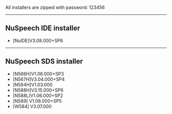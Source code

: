 All installers are zipped with password: 123456

-------------
NuSpeech IDE installer
-------------
- [NuIDE]V3.08.000+SP6

-------------
NuSpeech SDS installer
-------------
- [N566H]V1.06.000+SP3
- [N567H]V3.04.000+SP4
- [N584H]V1.03.000
- [N588H]V3.15.000+SP6
- [N588L]V1.06.000+SP2
- [N589] V1.08.000+SP5
- [W584] V3.07.000
